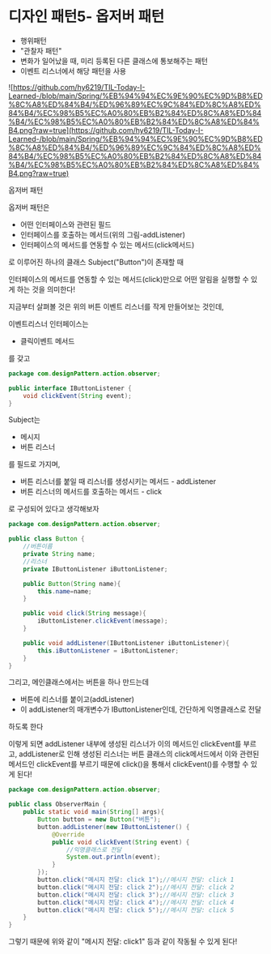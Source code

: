 # 디자인 패턴5- 옵저버 패턴

- 행위패턴
- "관찰자 패턴"
- 변화가 일어났을 때, 미리 등록된 다른 클래스에 통보해주는 패턴
- 이벤트 리스너에서 해당 패턴을 사용

![https://github.com/hy6219/TIL-Today-I-Learned-/blob/main/Spring/%EB%94%94%EC%9E%90%EC%9D%B8%ED%8C%A8%ED%84%B4/%ED%96%89%EC%9C%84%ED%8C%A8%ED%84%B4/%EC%98%B5%EC%A0%80%EB%B2%84%ED%8C%A8%ED%84%B4/%EC%98%B5%EC%A0%80%EB%B2%84%ED%8C%A8%ED%84%B4.png?raw=true](https://github.com/hy6219/TIL-Today-I-Learned-/blob/main/Spring/%EB%94%94%EC%9E%90%EC%9D%B8%ED%8C%A8%ED%84%B4/%ED%96%89%EC%9C%84%ED%8C%A8%ED%84%B4/%EC%98%B5%EC%A0%80%EB%B2%84%ED%8C%A8%ED%84%B4/%EC%98%B5%EC%A0%80%EB%B2%84%ED%8C%A8%ED%84%B4.png?raw=true)

옵저버 패턴

옵저버 패턴은 

- 어떤 인터페이스와 관련된 필드
- 인터페이스를 호출하는 메서드(위의 그림-addListener)
- 인터페이스의 메서드를 연동할 수 있는 메서드(click메서드)

로 이루어진 하나의 클래스 Subject("Button")이 존재할 때

인터페이스의 메서드를 연동할 수 있는 메서드(click)만으로 어떤 알림을 실행할 수 있게 하는 것을 의미한다!

지금부터 살펴볼 것은 위의 버튼 이벤트 리스너를 작게 만들어보는 것인데,

이벤트리스너 인터페이스는

- 클릭이벤트 메서드

를 갖고

```java
package com.designPattern.action.observer;

public interface IButtonListener {
    void clickEvent(String event);
}
```

Subject는

- 메시지
- 버튼 리스너

를 필드로 가지며,

- 버튼 리스너를 붙일 때 리스너를 생성시키는 메서드 - addListener
- 버튼 리스너의 메서드를 호출하는 메서드 - click

로 구성되어 있다고 생각해보자

```java
package com.designPattern.action.observer;

public class Button {
    //버튼이름
    private String name;
    //리스너
    private IButtonListener iButtonListener;

    public Button(String name){
        this.name=name;
    }

    public void click(String message){
        iButtonListener.clickEvent(message);
    }

    public void addListener(IButtonListener iButtonListener){
        this.iButtonListener = iButtonListener;
    }
}
```

그리고, 메인클래스에서는 버튼을 하나 만드는데 

- 버튼에 리스너를 붙이고(addListener)
- 이 addListener의 매개변수가 IButtonListener인데, 간단하게 익명클래스로 전달

하도록 한다

이렇게 되면 addListener 내부에 생성된 리스너가 이의 메서드인 clickEvent를 부르고, addListener로 인해 생성된 리스너는 버튼 클래스의 click메서드에서 이와 관련된 메서드인 clickEvent를 부르기 때문에 click()을 통해서 clickEvent()를 수행할 수 있게 된다!

```java
package com.designPattern.action.observer;

public class ObserverMain {
    public static void main(String[] args){
        Button button = new Button("버튼");
        button.addListener(new IButtonListener() {
            @Override
            public void clickEvent(String event) {
                //익명클래스로 전달
                System.out.println(event);
            }
        });
        button.click("메시지 전달: click 1");//메시지 전달: click 1
        button.click("메시지 전달: click 2");//메시지 전달: click 2
        button.click("메시지 전달: click 3");//메시지 전달: click 3
        button.click("메시지 전달: click 4");//메시지 전달: click 4
        button.click("메시지 전달: click 5");//메시지 전달: click 5
    }
}
```

그렇기 때문에 위와 같이 "메시지 전달: click1" 등과 같이 작동될 수 있게 된다!
